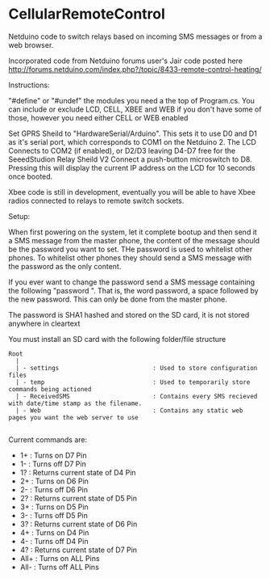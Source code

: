CellularRemoteControl
=====================

Netduino code to switch relays based on incoming SMS messages or from a web browser.

Incorporated code from Netduino forums user's Jair code posted here
http://forums.netduino.com/index.php?/topic/8433-remote-control-heating/

Instructions:

"#define" or "#undef" the modules you need a the top of Program.cs. You can include or exclude LCD, CELL, XBEE and WEB if you don't have some of those, however you need either CELL or WEB enabled

Set GPRS Sheild to "HardwareSerial/Arduino". This sets it to use D0 and D1 as it's serial port, which corresponds to COM1 on the Netduino 2. 
The LCD Connects to COM2 (if enabled), or D2/D3 leaving D4-D7 free for the SeeedStudion Relay Sheild V2
Connect a push-button microswitch to D8. Pressing this will display the current IP address on the LCD for 10 seconds once booted.

Xbee code is still in development, eventually you will be able to have Xbee radios connected to relays to remote switch sockets.

Setup:

When first powering on the system, let it complete bootup and then send it a SMS message from the master phone, the content of the message should be the password you want to set. THe password is used to whitelist other phones. To whitelist other phones they should send a SMS message with the password as the only content.

If you ever want to change the password send a SMS message containing the following "password <password>". That is, the word password, a space followed by the new password. This can only be done from the master phone.

The password is SHA1 hashed and stored on the SD card, it is not stored anywhere in cleartext


You must install an SD card with the following folder/file structure

```
Root
  |
  | - settings                          : Used to store configuration files
  | - temp                              : Used to temporarily store commands being actioned
  | - ReceivedSMS                       : Contains every SMS recieved with date/time stamp as the filename.
  | - Web                               : Contains any static web pages you want the web server to use
  
```  
Current commands are:

* 1+    : Turns on D7 Pin
* 1-    : Turns off D7 Pin
* 1?    : Returns current state of D4 Pin
* 2+    : Turns on D6 Pin
* 2-    : Turns off D6 Pin
* 2?    : Returns current state of D5 Pin
* 3+    : Turns on D5 Pin
* 3-    : Turns off D5 Pin
* 3?    : Returns current state of D6 Pin
* 4+    : Turns on D4 Pin
* 4-    : Turns off D4 Pin
* 4?    : Returns current state of D7 Pin
* All+  : Turns on ALL Pins
* All-  : Turns off ALL Pins

